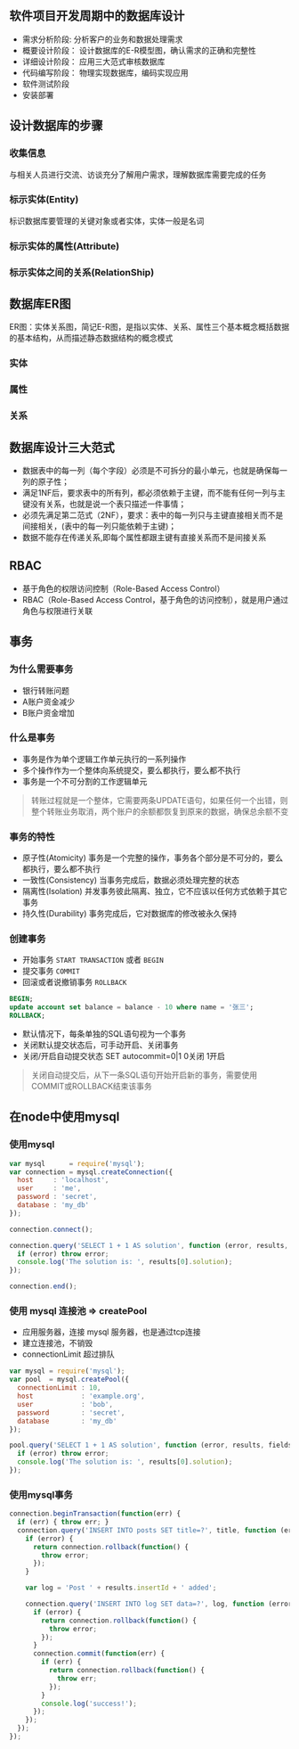 ##  软件项目开发周期中的数据库设计

* 需求分析阶段: 分析客户的业务和数据处理需求
* 概要设计阶段： 设计数据库的E-R模型图，确认需求的正确和完整性
* 详细设计阶段： 应用三大范式审核数据库
* 代码编写阶段： 物理实现数据库，编码实现应用
* 软件测试阶段
* 安装部署

## 设计数据库的步骤

### 收集信息

与相关人员进行交流、访谈充分了解用户需求，理解数据库需要完成的任务

### 标示实体(Entity)

标识数据库要管理的关键对象或者实体，实体一般是名词

### 标示实体的属性(Attribute)

### 标示实体之间的关系(RelationShip)

## 数据库ER图

ER图：实体关系图，简记E-R图，是指以实体、关系、属性三个基本概念概括数据的基本结构，从而描述静态数据结构的概念模式

### 实体

### 属性

### 关系

## 数据库设计三大范式

* 数据表中的每一列（每个字段）必须是不可拆分的最小单元，也就是确保每一列的原子性；
* 满足1NF后，要求表中的所有列，都必须依赖于主键，而不能有任何一列与主键没有关系，也就是说一个表只描述一件事情；
* 必须先满足第二范式（2NF），要求：表中的每一列只与主键直接相关而不是间接相关，(表中的每一列只能依赖于主键)；
* 数据不能存在传递关系,即每个属性都跟主键有直接关系而不是间接关系

## RBAC

* 基于角色的权限访问控制（Role-Based Access Control）
* RBAC（Role-Based Access Control，基于角色的访问控制），就是用户通过角色与权限进行关联

## 事务

### 为什么需要事务

* 银行转账问题
* A账户资金减少
* B账户资金增加

### 什么是事务

* 事务是作为单个逻辑工作单元执行的一系列操作
* 多个操作作为一个整体向系统提交，要么都执行，要么都不执行
* 事务是一个不可分割的工作逻辑单元

> 转账过程就是一个整体，它需要两条UPDATE语句，如果任何一个出错，则整个转账业务取消，两个账户的余额都恢复到原来的数据，确保总余额不变

### 事务的特性

* 原子性(Atomicity) 事务是一个完整的操作，事务各个部分是不可分的，要么都执行，要么都不执行
* 一致性(Consistency) 当事务完成后，数据必须处理完整的状态
* 隔离性(Isolation) 并发事务彼此隔离、独立，它不应该以任何方式依赖于其它事务
* 持久性(Durability) 事务完成后，它对数据库的修改被永久保持

### 创建事务

* 开始事务 `START TRANSACTION` 或者 `BEGIN`
* 提交事务 `COMMIT`
* 回滚或者说撤销事务 `ROLLBACK`


```sql
BEGIN;
update account set balance = balance - 10 where name = '张三';
ROLLBACK;
```

* 默认情况下，每条单独的SQL语句视为一个事务
* 关闭默认提交状态后，可手动开启、关闭事务
* 关闭/开启自动提交状态 SET autocommit=0|1 0关闭 1开启

> 关闭自动提交后，从下一条SQL语句开始开启新的事务，需要使用COMMIT或ROLLBACK结束该事务

## 在node中使用mysql

### 使用mysql

```js
var mysql      = require('mysql');
var connection = mysql.createConnection({
  host     : 'localhost',
  user     : 'me',
  password : 'secret',
  database : 'my_db'
});

connection.connect();

connection.query('SELECT 1 + 1 AS solution', function (error, results, fields) {
  if (error) throw error;
  console.log('The solution is: ', results[0].solution);
});

connection.end();
```

### 使用 mysql 连接池 => createPool

* 应用服务器，连接 mysql 服务器，也是通过tcp连接
* 建立连接池，不销毁
* connectionLimit 超过排队

```js
var mysql = require('mysql');
var pool  = mysql.createPool({
  connectionLimit : 10,
  host            : 'example.org',
  user            : 'bob',
  password        : 'secret',
  database        : 'my_db'
});

pool.query('SELECT 1 + 1 AS solution', function (error, results, fields) {
  if (error) throw error;
  console.log('The solution is: ', results[0].solution);
});
```

### 使用mysql事务

```js
connection.beginTransaction(function(err) {
  if (err) { throw err; }
  connection.query('INSERT INTO posts SET title=?', title, function (error, results, fields) {
    if (error) {
      return connection.rollback(function() {
        throw error;
      });
    }

    var log = 'Post ' + results.insertId + ' added';

    connection.query('INSERT INTO log SET data=?', log, function (error, results, fields) {
      if (error) {
        return connection.rollback(function() {
          throw error;
        });
      }
      connection.commit(function(err) {
        if (err) {
          return connection.rollback(function() {
            throw err;
          });
        }
        console.log('success!');
      });
    });
  });
});
```